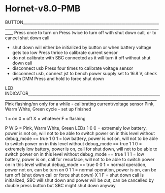 # Hornet-v8.0-PMB

BUTTON_______________________________________________________________________________________________________________________________________________________
Press once to turn on
Press twice to turn off with shut down call, or to cancel shut down call
- shut down will either be initialized by button or when battery voltage gets too low
Press thrice to calibrate current sensor
- do not calibrate with SBC connected as it will turn it off without shut down call
- disconnect usb
Press four times to calibrate voltage sensor
- disconnect usb, connect jst to bench power supply set to 16.8 V, check with DMM
Press and hold to force shut down

LED INDICATOR________________________________________________________________________________________________________________________________________________
Pink flashing/on only for a while - calibrating current/voltage sensor
Pink, Warm White, Green cycle - set up finished

1 = on
0 = off
X = whatever
F = flashing

P W G = Pink, Warm White, Green LEDs
1 0 0 = extremely low battery, power is not on, will not to be able to switch power on in this level without debug_mode == true
1 0 1 = low battery, power is not on, will not to be able to switch power on in this level without debug_mode == true
1 1 0 = extremely low battery, power is on, call for shut down, will not to be able to switch power on in this level without debug_mode == true
1 1 1 = low battery, power is on, call for resurface, will not to be able to switch power on in this level without debug_mode == true
0 0 1 = normal operation, power not on, can be turn on
0 1 1 = normal operation, power is on, can be turn off (shut down call or force shut down)
X 1 F = shut down call is initialized, SBC will shut down and power will be cut, can be cancelled by double press button but SBC might shut down anyway
